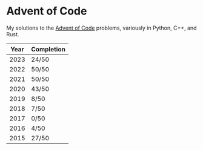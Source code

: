 # Advent of Code

My solutions to the [Advent of Code](https://adventofcode.com/) problems, variously in Python, C++, and Rust.

| Year | Completion |
|------|------------|
| 2023 | 24/50      |
| 2022 | 50/50      |
| 2021 | 50/50      |
| 2020 | 43/50      |
| 2019 |  8/50      |
| 2018 |  7/50      |
| 2017 |  0/50      |
| 2016 |  4/50      |
| 2015 | 27/50      |
